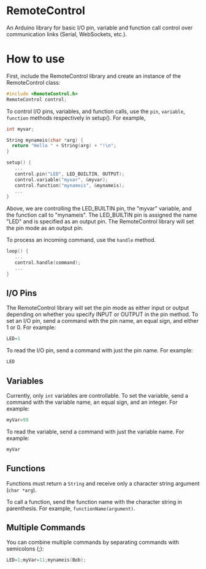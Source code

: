 # RemoteControl
An Arduino library for basic I/O pin, variable and function call control over communication links (Serial, WebSockets, etc.).

# How to use
First, include the RemoteControl library and create an instance of the RemoteControl class:
```cpp
#include <RemoteControl.h>
RemoteControl control;
```

To control I/O pins, variables, and function calls, use the ```pin```, ```variable```, ```function``` methods respectively in setup(). For example,

```cpp
int myvar;

String mynameis(char *arg) {
  return "Hello " + String(arg) + "!\n";
}

setup() {
   ... 
   control.pin("LED", LED_BUILTIN, OUTPUT);
   control.variable("myvar", &myvar);
   control.function("mynameis", &mynameis);
   ...
}
```
Above, we are controlling the LED_BUILTIN pin, the "myvar" variable, and the function call to "mynameis". The LED_BUILTIN pin is assigned the name "LED" and is specified as an output pin. The RemoteControl library will set the pin mode as an output pin.

To process an incoming command, use the ```handle``` method.
```cpp
loop() {
   ...
   control.handle(command);
   ...
}
```

## I/O Pins

The RemoteControl library will set the pin mode as either input or output depending on whether you specify INPUT or OUTPUT in the pin method. To set an I/O pin, send a command with the pin name, an equal sign, and either 1 or 0. For example:
```cpp
LED=1
```

To read the I/O pin, send a command with just the pin name. For example:
```cpp
LED
```

## Variables
Currently, only ```int``` variables are controllable. To set the variable, send a command with the variable name, an equal sign, and an integer. For example:
```cpp
myVar=99
```

To read the variable, send a command with just the variable name. For example:
```cpp
myVar
```

## Functions
Functions must return a ```String``` and receive only a character string argument (```char *arg```).

To call a function, send the function name with the character string in parenthesis. For example, ```functionName(argument)```.

## Multiple Commands
You can combine multiple commands by separating commands with semicolons (;):
```cpp
LED=1;myVar=11;mynameis(Bob);
```